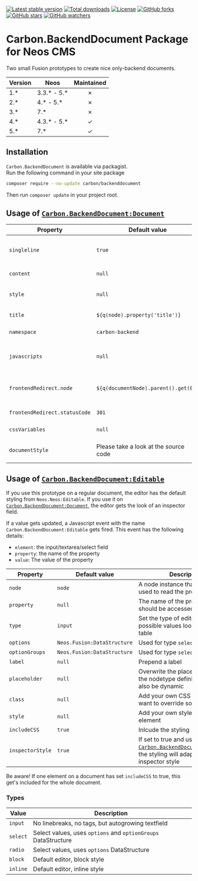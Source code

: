 [![Latest stable version]][packagist] [![Total downloads]][packagist] [![License]][packagist] [![GitHub forks]][fork] [![GitHub stars]][stargazers] [![GitHub watchers]][subscription]

# Carbon.BackendDocument Package for Neos CMS

Two small Fusion prototypes to create nice only-backend documents.

| Version | Neos          | Maintained |
| ------- | ------------- | :--------: |
| 1.\*    | 3.3.\* - 5.\* |     ✗      |
| 2.\*    | 4.\* - 5.\*   |     ✗      |
| 3.\*    | 7.\*          |     ✗      |
| 4.\*    | 4.3.\* - 5.\* |     ✓      |
| 5.\*    | 7.\*          |     ✓      |

## Installation

`Carbon.BackendDocument` is available via packagist.  
Run the following command in your site package

```bash
composer require --no-update carbon/backenddocument
```

Then run `composer update` in your project root.

## Usage of [`Carbon.BackendDocument:Document`]

| Property                      | Default value                         | Description                                                        |
| ----------------------------- | ------------------------------------- | ------------------------------------------------------------------ |
| `singleline`                  | `true`                                | If you want to have a non-centric design, set this to `false`      |
| `content`                     | `null`                                | The content to show                                                |
| `style`                       | `null`                                | Add additional style to the document                               |
| `title`                       | `${q(node).property('title')}`        | The title of the document                                          |
| `namespace`                   | `carbon-backend`                      | The namespace for the css class                                    |
| `javascripts`                 | `null`                                | Add javscript to the document. Please provide also a `script` tag. |
| `frontendRedirect.node`       | `${q(documentNode).parent().get(0)}`  | The node where the user get redirected in the frontend.            |
| `frontendRedirect.statusCode` | `301`                                 | The status code for the redirection                                |
| `cssVariables`                | `null`                                | Add your own CSS custom properties                                 |
| `documentStyle`               | Please take a look at the source code | Modify/add/remove styles for the backend docment                   |

## Usage of [`Carbon.BackendDocument:Editable`]

If you use this prototype on a regular document, the editor has the default styling from `Neos.Neos:Editable`.
If you use it on [`Carbon.BackendDocument:Document`], the editor gets the look of an inspector field.

If a value gets updated, a Javascript event with the name `Carbon.BackendDocument:Editable` gets fired. This event has the following details:

- `element`: the input/textarea/select field
- `property`: the name of the property
- `value`: The value of the property

| Property         | Default value               | Description                                                                                                      |
| ---------------- | --------------------------- | ---------------------------------------------------------------------------------------------------------------- |
| `node`           | `node`                      | A node instance that should be used to read the property.                                                        |
| `property`       | `null`                      | The name of the property which should be accessed                                                                |
| `type`           | `input`                     | Set the type of editor. For possible values look at the next table                                               |
| `options`        | `Neos.Fusion:DataStructure` | Used for type `select` and `radio`                                                                               |
| `optionGroups`   | `Neos.Fusion:DataStructure` | Used for type `select`                                                                                           |
| `label`          | `null`                      | Prepend a label                                                                                                  |
| `placeholder`    | `null`                      | Overwrite the placeholder from the nodetype definition. This can also be dynamic                                 |
| `class`          | `null`                      | Add your own CSS class if you want to override some stylings                                                     |
| `style`          | `null`                      | Add your own style to the root element                                                                           |
| `includeCSS`     | `true`                      | Inlcude the styling                                                                                              |
| `inspectorStyle` | `true`                      | If set to true and used under [`Carbon.BackendDocument:Document`], the styling will adapt to the inspector style |

Be aware! If one element on a document has set `includeCSS` to true, this get's included for the whole document.

### Types

| Value    | Description                                                    |
| -------- | -------------------------------------------------------------- |
| `input`  | No linebreaks, no tags, but autogrowing textfield              |
| `select` | Select values, uses `options` and `optionGroups` DataStructure |
| `radio`  | Select values, uses `options` DataStructure                    |
| `block`  | Default editor, block style                                    |
| `inline` | Default editor, inline style                                   |

[packagist]: https://packagist.org/packages/carbon/backenddocument
[latest stable version]: https://poser.pugx.org/carbon/backenddocument/v/stable
[total downloads]: https://poser.pugx.org/carbon/backenddocument/downloads
[license]: https://poser.pugx.org/carbon/backenddocument/license
[github forks]: https://img.shields.io/github/forks/CarbonPackages/Carbon.BackendDocument.svg?style=social&label=Fork
[github stars]: https://img.shields.io/github/stars/CarbonPackages/Carbon.BackendDocument.svg?style=social&label=Stars
[github watchers]: https://img.shields.io/github/watchers/CarbonPackages/Carbon.BackendDocument.svg?style=social&label=Watch
[fork]: https://github.com/CarbonPackages/Carbon.BackendDocument/fork
[stargazers]: https://github.com/CarbonPackages/Carbon.BackendDocument/stargazers
[subscription]: https://github.com/CarbonPackages/Carbon.BackendDocument/subscription
[`carbon.backenddocument:document`]: Resources/Private/Fusion/Document.fusion
[`carbon.backenddocument:editable`]: Resources/Private/Fusion/Editable.fusion
